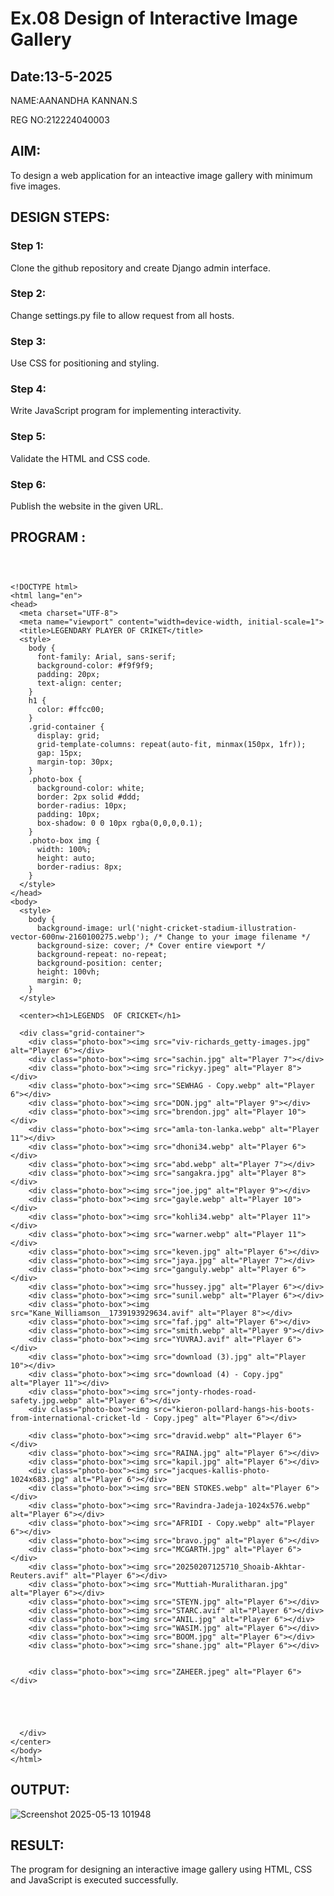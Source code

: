 # Ex.08 Design of Interactive Image Gallery
## Date:13-5-2025

NAME:AANANDHA KANNAN.S

REG NO:212224040003

## AIM:
To design a web application for an inteactive image gallery with minimum five images.

## DESIGN STEPS:

### Step 1:
Clone the github repository and create Django admin interface.

### Step 2:
Change settings.py file to allow request from all hosts.

### Step 3:
Use CSS for positioning and styling.

### Step 4:
Write JavaScript program for implementing interactivity.

### Step 5:
Validate the HTML and CSS code.

### Step 6:
Publish the website in the given URL.

## PROGRAM :
```



<!DOCTYPE html>
<html lang="en">
<head>
  <meta charset="UTF-8">
  <meta name="viewport" content="width=device-width, initial-scale=1">
  <title>LEGENDARY PLAYER OF CRIKET</title>
  <style>
    body {
      font-family: Arial, sans-serif;
      background-color: #f9f9f9;
      padding: 20px;
      text-align: center;
    }
    h1 {
      color: #ffcc00;
    }
    .grid-container {
      display: grid;
      grid-template-columns: repeat(auto-fit, minmax(150px, 1fr));
      gap: 15px;
      margin-top: 30px;
    }
    .photo-box {
      background-color: white;
      border: 2px solid #ddd;
      border-radius: 10px;
      padding: 10px;
      box-shadow: 0 0 10px rgba(0,0,0,0.1);
    }
    .photo-box img {
      width: 100%;
      height: auto;
      border-radius: 8px;
    }
  </style>
</head>
<body>
  <style>
    body {
      background-image: url('night-cricket-stadium-illustration-vector-600nw-2160100275.webp'); /* Change to your image filename */
      background-size: cover; /* Cover entire viewport */
      background-repeat: no-repeat;
      background-position: center;
      height: 100vh;
      margin: 0;
    }
  </style>

  <center><h1>LEGENDS  OF CRICKET</h1>

  <div class="grid-container">
    <div class="photo-box"><img src="viv-richards_getty-images.jpg" alt="Player 6"></div>
    <div class="photo-box"><img src="sachin.jpg" alt="Player 7"></div>
    <div class="photo-box"><img src="rickyy.jpeg" alt="Player 8"></div>
    <div class="photo-box"><img src="SEWHAG - Copy.webp" alt="Player 6"></div>
    <div class="photo-box"><img src="DON.jpg" alt="Player 9"></div>
    <div class="photo-box"><img src="brendon.jpg" alt="Player 10"></div>
    <div class="photo-box"><img src="amla-ton-lanka.webp" alt="Player 11"></div>
    <div class="photo-box"><img src="dhoni34.webp" alt="Player 6"></div>
    <div class="photo-box"><img src="abd.webp" alt="Player 7"></div>
    <div class="photo-box"><img src="sangakra.jpg" alt="Player 8"></div>
    <div class="photo-box"><img src="joe.jpg" alt="Player 9"></div>
    <div class="photo-box"><img src="gayle.webp" alt="Player 10"></div>
    <div class="photo-box"><img src="kohli34.webp" alt="Player 11"></div>
    <div class="photo-box"><img src="warner.webp" alt="Player 11"></div>
    <div class="photo-box"><img src="keven.jpg" alt="Player 6"></div>
    <div class="photo-box"><img src="jaya.jpg" alt="Player 7"></div>
    <div class="photo-box"><img src="ganguly.webp" alt="Player 6"></div>
    <div class="photo-box"><img src="hussey.jpg" alt="Player 6"></div>
    <div class="photo-box"><img src="sunil.webp" alt="Player 6"></div>
    <div class="photo-box"><img src="Kane_Williamson__1739193929634.avif" alt="Player 8"></div>
    <div class="photo-box"><img src="faf.jpg" alt="Player 6"></div>
    <div class="photo-box"><img src="smith.webp" alt="Player 9"></div>
    <div class="photo-box"><img src="YUVRAJ.avif" alt="Player 6"></div>
    <div class="photo-box"><img src="download (3).jpg" alt="Player 10"></div>
    <div class="photo-box"><img src="download (4) - Copy.jpg" alt="Player 11"></div>
    <div class="photo-box"><img src="jonty-rhodes-road-safety.jpg.webp" alt="Player 6"></div>
    <div class="photo-box"><img src="kieron-pollard-hangs-his-boots-from-international-cricket-ld - Copy.jpeg" alt="Player 6"></div>

    <div class="photo-box"><img src="dravid.webp" alt="Player 6"></div>
    <div class="photo-box"><img src="RAINA.jpg" alt="Player 6"></div>
    <div class="photo-box"><img src="kapil.jpg" alt="Player 6"></div>
    <div class="photo-box"><img src="jacques-kallis-photo-1024x683.jpg" alt="Player 6"></div>
    <div class="photo-box"><img src="BEN STOKES.webp" alt="Player 6"></div>
    <div class="photo-box"><img src="Ravindra-Jadeja-1024x576.webp" alt="Player 6"></div>
    <div class="photo-box"><img src="AFRIDI - Copy.webp" alt="Player 6"></div>  
    <div class="photo-box"><img src="bravo.jpg" alt="Player 6"></div>
    <div class="photo-box"><img src="MCGARTH.jpg" alt="Player 6"></div>
    <div class="photo-box"><img src="20250207125710_Shoaib-Akhtar-Reuters.avif" alt="Player 6"></div>
    <div class="photo-box"><img src="Muttiah-Muralitharan.jpg" alt="Player 6"></div>
    <div class="photo-box"><img src="STEYN.jpg" alt="Player 6"></div>
    <div class="photo-box"><img src="STARC.avif" alt="Player 6"></div>
    <div class="photo-box"><img src="ANIL.jpg" alt="Player 6"></div>
    <div class="photo-box"><img src="WASIM.jpg" alt="Player 6"></div>
    <div class="photo-box"><img src="BOOM.jpg" alt="Player 6"></div>
    <div class="photo-box"><img src="shane.jpg" alt="Player 6"></div>
   
   
    <div class="photo-box"><img src="ZAHEER.jpeg" alt="Player 6"></div>
    
 

    
    
  </div>
</center>
</body>
</html>

```

## OUTPUT:



![Screenshot 2025-05-13 101948](https://github.com/user-attachments/assets/1c43a6c4-8c1a-4dc3-9d7b-ed1490c7a0d4)


## RESULT:
The program for designing an interactive image gallery using HTML, CSS and JavaScript is executed successfully.
